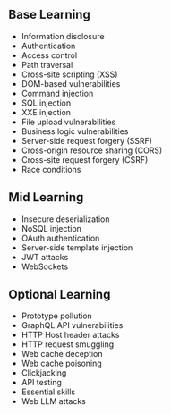 ## Base Learning
- Information disclosure
- Authentication
- Access control
- Path traversal
- Cross-site scripting (XSS)
- DOM-based vulnerabilities
- Command injection
- SQL injection
- XXE injection
- File upload vulnerabilities
- Business logic vulnerabilities
- Server-side request forgery (SSRF)
- Cross-origin resource sharing (CORS)
- Cross-site request forgery (CSRF)
- Race conditions

## Mid Learning
- Insecure deserialization
- NoSQL injection
- OAuth authentication
- Server-side template injection
- JWT attacks
- WebSockets

## Optional Learning
- Prototype pollution
- GraphQL API vulnerabilities
- HTTP Host header attacks
- HTTP request smuggling
- Web cache deception
- Web cache poisoning
- Clickjacking
- API testing
- Essential skills
- Web LLM attacks